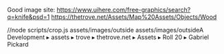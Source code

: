 Good image site:
https://www.uihere.com/free-graphics/search?q=knife&psd=1
https://thetrove.net/Assets/Map%20Assets/Objects/Wood

//node scripts/crop.js assets/images/outside assets/images/outsideA
 ⁨Development⁩ ▸ ⁨assets⁩ ▸ ⁨trove⁩ ▸ ⁨thetrove.net⁩ ▸ ⁨Assets⁩ ▸ ⁨Roll 20⁩ ▸ ⁨Gabriel Pickard⁩
